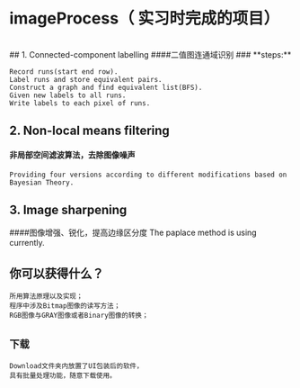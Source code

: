 # imageProcess（ 实习时完成的项目）
</br>
## 1. Connected-component labelling 
####二值图连通域识别
### **steps:**
   
    Record runs(start end row).    
    Label runs and store equivalent pairs.
    Construct a graph and find equivalent list(BFS).
    Given new labels to all runs.
    Write labels to each pixel of runs.

## 2. Non-local means filtering
#### 非局部空间滤波算法，去除图像噪声
    Providing four versions according to different modifications based on Bayesian Theory.

## 3. Image sharpening 
####图像增强、锐化，提高边缘区分度
    The paplace method is using currently.

## 你可以获得什么？
    所用算法原理以及实现；
    程序中涉及Bitmap图像的读写方法；
    RGB图像与GRAY图像或者Binary图像的转换；

## `下载`
    Download文件夹内放置了UI包装后的软件，
    具有批量处理功能，随意下载使用。
